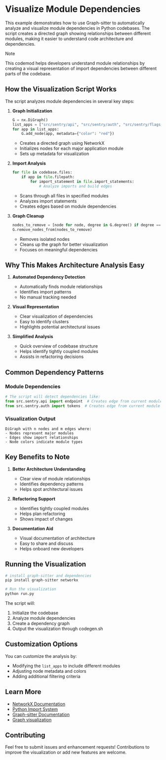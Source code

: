 # Visualize Module Dependencies

This example demonstrates how to use Graph-sitter to automatically analyze and visualize module dependencies in Python codebases. The script creates a directed graph showing relationships between different modules, making it easier to understand code architecture and dependencies.

> [!NOTE]
> This codemod helps developers understand module relationships by creating a visual representation of import dependencies between different parts of the codebase.

## How the Visualization Script Works

The script analyzes module dependencies in several key steps:

1. **Graph Initialization**

   ```python
   G = nx.DiGraph()
   list_apps = ["src/sentry/api", "src/sentry/auth", "src/sentry/flags"]
   for app in list_apps:
       G.add_node(app, metadata={"color": "red"})
   ```

   - Creates a directed graph using NetworkX
   - Initializes nodes for each major application module
   - Sets up metadata for visualization

1. **Import Analysis**

   ```python
   for file in codebase.files:
       if app in file.filepath:
           for import_statement in file.import_statements:
               # Analyze imports and build edges
   ```

   - Scans through all files in specified modules
   - Analyzes import statements
   - Creates edges based on module dependencies

1. **Graph Cleanup**

   ```python
   nodes_to_remove = [node for node, degree in G.degree() if degree == 1]
   G.remove_nodes_from(nodes_to_remove)
   ```

   - Removes isolated nodes
   - Cleans up the graph for better visualization
   - Focuses on meaningful dependencies

## Why This Makes Architecture Analysis Easy

1. **Automated Dependency Detection**

   - Automatically finds module relationships
   - Identifies import patterns
   - No manual tracking needed

1. **Visual Representation**

   - Clear visualization of dependencies
   - Easy to identify clusters
   - Highlights potential architectural issues

1. **Simplified Analysis**

   - Quick overview of codebase structure
   - Helps identify tightly coupled modules
   - Assists in refactoring decisions

## Common Dependency Patterns

### Module Dependencies

```python
# The script will detect dependencies like:
from src.sentry.api import endpoint  # Creates edge from current module to api
from src.sentry.auth import tokens  # Creates edge from current module to auth
```

### Visualization Output

```
DiGraph with n nodes and m edges where:
- Nodes represent major modules
- Edges show import relationships
- Node colors indicate module types
```

## Key Benefits to Note

1. **Better Architecture Understanding**

   - Clear view of module relationships
   - Identifies dependency patterns
   - Helps spot architectural issues

1. **Refactoring Support**

   - Identifies tightly coupled modules
   - Helps plan refactoring
   - Shows impact of changes

1. **Documentation Aid**

   - Visual documentation of architecture
   - Easy to share and discuss
   - Helps onboard new developers

## Running the Visualization

```bash
# install graph-sitter and dependencies
pip install graph-sitter networkx

# Run the visualization
python run.py
```

The script will:

1. Initialize the codebase
1. Analyze module dependencies
1. Create a dependency graph
1. Output the visualization through codegen.sh

## Customization Options

You can customize the analysis by:

- Modifying the `list_apps` to include different modules
- Adjusting node metadata and colors
- Adding additional filtering criteria

## Learn More

- [NetworkX Documentation](https://networkx.org/)
- [Python Import System](https://docs.python.org/3/reference/import.html)
- [Graph-sitter Documentation](https://graph-sitter.com)
- [Graph visualization](https://graph-sitter.com/building-with-graph-sitter/codebase-visualization)

## Contributing

Feel free to submit issues and enhancement requests! Contributions to improve the visualization or add new features are welcome.
